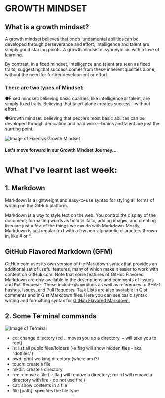 
# GROWTH MINDSET

## What is a growth mindset?

A growth mindset believes that one’s fundamental abilities can be developed through perseverance and effort; intelligence and talent are simply good starting points. A growth mindset is synonymous with a love of learning.

By contrast, in a fixed mindset, intelligence and talent are seen as fixed traits, suggesting that success comes from these inherent qualities alone, without the need for further development or effort.

### There are two types of Mindset:

●Fixed mindset: believing basic qualities, like intelligence or talent, are simply fixed traits. Believing that talent alone creates success—without effort.

●Growth mindset: believing that people’s most basic abilities can be developed through dedication and hard work—brains and talent are just the starting point.

![Image of Fixed vs Growth Mindset](https://pics.me.me/failure-is-an-opportunity-to-grow-growth-mindset-1-can-7150726.png)

#### Let's move forward in our Growth Mindset Journey...

# What I've learnt last week:
## 1. Markdown
Markdown is a lightweight and easy-to-use syntax for styling all forms of writing on the GitHub platform.

Markdown is a way to style text on the web. You control the display of the document; formatting words as bold or italic, adding images, and creating lists are just a few of the things we can do with Markdown. Mostly, Markdown is just regular text with a few non-alphabetic characters thrown in, like # or *.

## GitHub Flavored Markdown (GFM)
GitHub.com uses its own version of the Markdown syntax that provides an additional set of useful features, many of which make it easier to work with content on GitHub.com.
Note that some features of GitHub Flavored Markdown are only available in the descriptions and comments of Issues and Pull Requests. These include @mentions as well as references to SHA-1 hashes, Issues, and Pull Requests. Task Lists are also available in Gist comments and in Gist Markdown files.
Here you can see basic syntax writing and formatting syntax for [GitHub Flavored Markdown.](https://help.github.com/en/articles/basic-writing-and-formatting-syntax)



## 2. Some Terminal commands
![Image of Terminal](https://code.visualstudio.com/assets/docs/editor/integrated-terminal/integrated-terminal.png)
- cd: change directory (cd .. moves you up a directory, ~ will take you to root)
- ls: list all public files/folders (-a flag will show hidden files - aka "dotfiles")
- pwd: print working directory (where am i?)
- touch: create a file
- mkdir: create a directory
- rm: remove a file (-r flag will remove a directory; rm -rf will remove a directory with fire - do not use fire )
- cat: show contents in a file
- file [path]: specifies the file type


